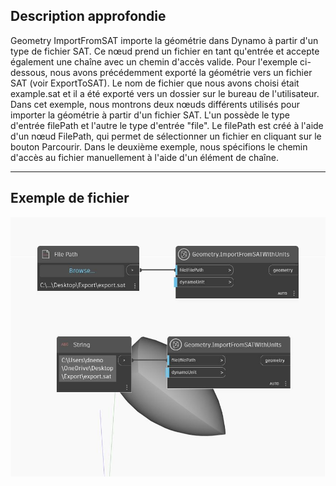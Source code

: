 ## Description approfondie
Geometry ImportFromSAT importe la géométrie dans Dynamo à partir d'un type de fichier SAT. Ce nœud prend un fichier en tant qu'entrée et accepte également une chaîne avec un chemin d'accès valide. Pour l'exemple ci-dessous, nous avons précédemment exporté la géométrie vers un fichier SAT (voir ExportToSAT). Le nom de fichier que nous avons choisi était example.sat et il a été exporté vers un dossier sur le bureau de l'utilisateur. Dans cet exemple, nous montrons deux nœuds différents utilisés pour importer la géométrie à partir d'un fichier SAT. L'un possède le type d'entrée filePath et l'autre le type d'entrée "file". Le filePath est créé à l'aide d'un nœud FilePath, qui permet de sélectionner un fichier en cliquant sur le bouton Parcourir. Dans le deuxième exemple, nous spécifions le chemin d'accès au fichier manuellement à l'aide d'un élément de chaîne.
___
## Exemple de fichier

![ImportFromSAT (file)](./Autodesk.DesignScript.Geometry.Geometry.ImportFromSAT(file)_img.jpg)

